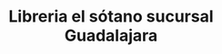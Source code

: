 ---
title: "Libreria el sótano sucursal Guadalajara"
url: /zapopan/libreria-el-sotano-sucursal-guadalajara/
shop: Bücher
---